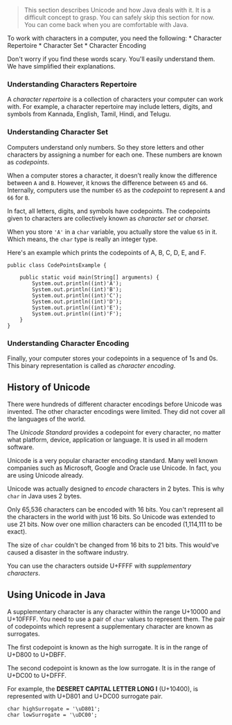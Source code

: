 > This section describes Unicode and how Java deals with it. It is a difficult
> concept to grasp. You can safely skip this section for now. You can come back
> when you are comfortable with Java.

To work with characters in a computer, you need the following:
    * Character Repertoire
    * Character Set
    * Character Encoding

Don't worry if you find these words scary. You'll easily understand them.
We have simplified their explanations.

### Understanding Characters Repertoire

A *character repertoire* is a collection of characters your computer can
work with. For example, a character repertoire may include letters, digits,
and symbols from Kannada, English, Tamil, Hindi, and Telugu.

### Understanding Character Set

Computers understand only numbers. So they store letters and other characters
by assigning a number for each one. These numbers are known as *codepoints*.

When a computer stores a character, it doesn’t really know the difference
between `A` and `B`. However, it knows the difference between `65` and `66`.
Internally, computers use the number `65` as the *codepoint* to represent `A`
and `66` for `B`.

In fact, all letters, digits, and symbols have codepoints. The codepoints given
to characters are collectively known as *character set* or *charset*.

When you store `'A'` in a `char` variable, you actually store the value `65` in
it. Which means, the `char` type is really an integer type.

Here's an example which prints the codepoints of A, B, C, D, E, and F.
```
public class CodePointsExample {

    public static void main(String[] arguments) {
        System.out.println((int)'A');
        System.out.println((int)'B');
        System.out.println((int)'C');
        System.out.println((int)'D');
        System.out.println((int)'E');
        System.out.println((int)'F');
    }
}
```

### Understanding Character Encoding

Finally, your computer stores your codepoints in a sequence of 1s and 0s.
This binary representation is called as *character encoding*.

## History of Unicode

There were hundreds of different character encodings before Unicode was
invented. The other character encodings were limited. They did not cover
all the languages of the world.

The *Unicode Standard* provides a codepoint for every character, no matter
what platform, device, application or language. It is used in all modern
software.

Unicode is a very popular character encoding standard. Many well known companies
such as Microsoft, Google and Oracle use Unicode. In fact, you are using Unicode
already.

Unicode was actually designed to *encode* characters in 2 bytes. This is why
`char` in Java uses 2 bytes.

Only 65,536 characters can be encoded with 16 bits. You can't represent all
the characters in the world with just 16 bits. So Unicode was extended to use
21 bits. Now over one million characters can be encoded (1,114,111 to be exact).

The size of `char` couldn't be changed from 16 bits to 21 bits. This would've
caused a disaster in the software industry.

You can use the characters outside U+FFFF with *supplementary characters*.

## Using Unicode in Java

A supplementary character is any character within the range U+10000 and U+10FFFF.
You need to use a pair of `char` values to represent them. The pair of codepoints
which represent a supplementary character are known as surrogates.

The first codepoint is known as the high surrogate. It is in the range of U+D800
to U+DBFF.

The second codepoint is known as the low surrogate. It is in the range of U+DC00
to U+DFFF.

For example, the **DESERET CAPITAL LETTER LONG I** (U+10400), is represented with
U+D801 and U+DC00 surrogate pair.
```
char highSurrogate = '\uD801';
char lowSurrogate = '\uDC00';
```
